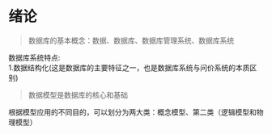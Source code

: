 # 绪论
> 数据库的基本概念：数据、数据库、数据库管理系统、数据库系统  

数据库系统特点:  
1.数据结构化(这是数据库的主要特征之一，也是数据库系统与问价系统的本质区别)  

> 数据模型是数据库的核心和基础

  根据模型应用的不同目的，可以划分为两大类：概念模型、第二类（逻辑模型和物理模型）